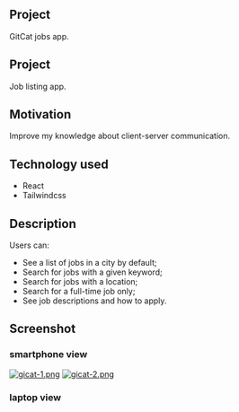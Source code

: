 ## Project 

GitCat jobs app.

## Project

Job listing app.

## Motivation

Improve my knowledge about client-server communication.

## Technology used

- React
- Tailwindcss

## Description

Users can:


- See a list of jobs in a city by default;
- Search for jobs with a given keyword;
- Search for jobs with a location;
- Search for a full-time job only;
- See job descriptions and how to apply.

## Screenshot


### smartphone view

[![gicat-1.png](https://i.postimg.cc/43jGQwKZ/gicat-1.png)](https://postimg.cc/KK7CZPrs) [![gicat-2.png](https://i.postimg.cc/hj3drkLv/gicat-2.png)](https://postimg.cc/N9mFGPPv)

### laptop view
